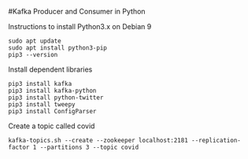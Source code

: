 #Kafka Producer and Consumer in Python

Instructions to install Python3.x on Debian 9
```
sudo apt update
sudo apt install python3-pip
pip3 --version

```

Install dependent libraries
```
pip3 install kafka
pip3 install kafka-python
pip3 install python-twitter
pip3 install tweepy
pip3 install ConfigParser

```

Create a topic called covid
```
kafka-topics.sh --create --zookeeper localhost:2181 --replication-factor 1 --partitions 3 --topic covid
```


